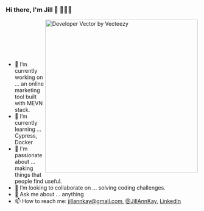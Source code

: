 ### Hi there, I'm Jill 👋 👩🏻‍💻

<a href="https://github.com/Jill-Ann/Jill-Ann/issues/1"><img src="https://user-images.githubusercontent.com/60620619/105161489-b7bb2900-5b11-11eb-83cb-4056be0a5f07.png" alt="Developer Vector by Vecteezy" width="400" align="right" /></a>

<div style="padding-top: 50px; margin-top: 60px">
  
- 🔭 I’m currently working on ... an online marketing tool built with MEVN stack.
- 🌱 I’m currently learning ... Cypress, Docker
- 💜 I'm passionate about ... making things that people find useful.
- 👯 I’m looking to collaborate on ... solving coding challenges.
- 💬 Ask me about ... anything
- 📫 How to reach me: jillannkay@gmail.com, [@JillAnnKay](https://twitter.com/JillAnnKay), [LinkedIn](https://www.linkedin.com/in/jill-ann-kay/)

</div>

